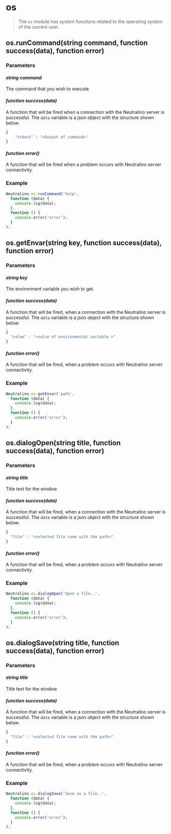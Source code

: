 # os

> The `os` module has system functions related to the operating system of the current user.

## os.runCommand(string command, function success(data), function error)

### Parameters

#### *string command*

The command that you wish to execute.

#### *function success(data)*

A function that will be fired when a connection with the Neutralino server is successful. The `data` variable is a json object with the structure shown below. 

```js
{
    "stdout" : "<Output of command>"
}
```


#### *function error()*

A function that will be fired when a problem occurs with Neutralino server connectivity. 



### Example

```js
Neutralino.os.runCommand('help', 
  function (data) {
    console.log(data);
  },
  function () {
    console.error('error');
  }
);
```

## os.getEnvar(string key, function success(data), function error)

### Parameters

#### *string key*

The environment variable you wish to get.

#### *function success(data)*

A function that will be fired, when a connection with the Neutralino server is successful. The `data` variable is a json object with the structure shown below. 
```js
{
  "value" : "<value of environmental variable >"
}
```
#### *function error()*

A function that will be fired, when a problem occurs with Neutralino server connectivity. 



### Example

```js
Neutralino.os.getEnvar('path', 
  function (data) {
    console.log(data);
  },
  function () {
    console.error('error');
  }
);
```


## os.dialogOpen(string title, function success(data), function error)

### Parameters

#### *string title*

Title text for the window

#### *function success(data)*

A function that will be fired, when a connection with the Neutralino server is successful. The `data` variable is a json object with the structure shown below. 
```js
{
  "file" : "<selected file name with the path>"
}
```
#### *function error()*

A function that will be fired, when a problem occurs with Neutralino server connectivity. 



### Example

```js
Neutralino.os.dialogOpen('Open a file..', 
  function (data) {
    console.log(data);
  },
  function () {
    console.error('error');
  }
);
```

## os.dialogSave(string title, function success(data), function error)

### Parameters

#### *string title*

Title text for the window

#### *function success(data)*

A function that will be fired, when a connection with the Neutralino server is successful. The `data` variable is a json object with the structure shown below. 
```js
{
  "file" : "<selected file name with the path>"
}
```
#### *function error()*

A function that will be fired, when a problem occurs with Neutralino server connectivity. 



### Example

```js
Neutralino.os.dialogSave('Save as a file..', 
  function (data) {
    console.log(data);
  },
  function () {
    console.error('error');
  }
);
```
